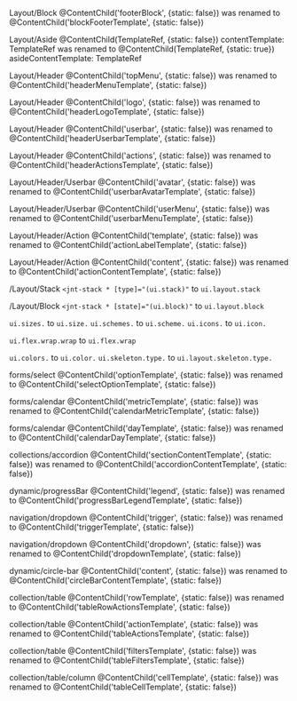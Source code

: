 Layout/Block 
@ContentChild('footerBlock', {static: false}) was renamed to @ContentChild('blockFooterTemplate', {static: false})

Layout/Aside 
@ContentChild(TemplateRef, {static: false}) contentTemplate: TemplateRef<any>
was renamed to @ContentChild(TemplateRef, {static: true}) asideContentTemplate: TemplateRef<any>

Layout/Header 
@ContentChild('topMenu', {static: false}) was renamed to @ContentChild('headerMenuTemplate', {static: false})

Layout/Header 
@ContentChild('logo', {static: false}) was renamed to @ContentChild('headerLogoTemplate', {static: false})

Layout/Header 
@ContentChild('userbar', {static: false}) was renamed to @ContentChild('headerUserbarTemplate', {static: false})

Layout/Header 
@ContentChild('actions', {static: false}) was renamed to @ContentChild('headerActionsTemplate', {static: false})

Layout/Header/Userbar 
@ContentChild('avatar', {static: false}) was renamed to @ContentChild('userbarAvatarTemplate', {static: false})

Layout/Header/Userbar 
@ContentChild('userMenu', {static: false}) was renamed to @ContentChild('userbarMenuTemplate', {static: false})

Layout/Header/Action 
@ContentChild('template', {static: false}) was renamed to @ContentChild('actionLabelTemplate', {static: false})

Layout/Header/Action 
@ContentChild('content', {static: false}) was renamed to @ContentChild('actionContentTemplate', {static: false})

/Layout/Stack
`<jnt-stack * [type]="(ui.stack)"` to `ui.layout.stack`

/Layout/Block
`<jnt-stack * [state]="(ui.block)"` to `ui.layout.block`


`ui.sizes.` to `ui.size.`
`ui.schemes.` to `ui.scheme.`
`ui.icons.` to `ui.icon.`

`ui.flex.wrap.wrap` to `ui.flex.wrap`

`ui.colors.` to `ui.color.`
`ui.skeleton.type.` to `ui.layout.skeleton.type.`

forms/select @ContentChild('optionTemplate', {static: false}) was renamed to @ContentChild('selectOptionTemplate', {static: false})

forms/calendar @ContentChild('metricTemplate', {static: false}) was renamed to @ContentChild('calendarMetricTemplate', {static: false})

forms/calendar @ContentChild('dayTemplate', {static: false}) was renamed to @ContentChild('calendarDayTemplate', {static: false})

collections/accordion @ContentChild('sectionContentTemplate', {static: false}) was renamed to @ContentChild('accordionContentTemplate', {static: false})

dynamic/progressBar @ContentChild('legend', {static: false}) was renamed to @ContentChild('progressBarLegendTemplate', {static: false})

navigation/dropdown @ContentChild('trigger', {static: false}) was renamed to @ContentChild('triggerTemplate', {static: false})

navigation/dropdown @ContentChild('dropdown', {static: false}) was renamed to @ContentChild('dropdownTemplate', {static: false})

dynamic/circle-bar @ContentChild('content', {static: false}) was renamed to @ContentChild('circleBarContentTemplate', {static: false})

collection/table @ContentChild('rowTemplate', {static: false}) was renamed to @ContentChild('tableRowActionsTemplate', {static: false})

collection/table @ContentChild('actionTemplate', {static: false}) was renamed to @ContentChild('tableActionsTemplate', {static: false})

collection/table @ContentChild('filtersTemplate', {static: false}) was renamed to @ContentChild('tableFiltersTemplate', {static: false})

collection/table/column @ContentChild('cellTemplate', {static: false}) was renamed to @ContentChild('tableCellTemplate', {static: false})

